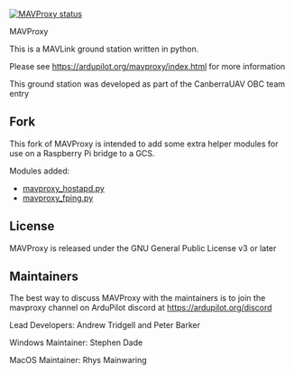 [![MAVProxy status](https://ci.appveyor.com/api/projects/status/github/Ardupilot/MAVProxy?branch=master&svg=true)]( https://ci.appveyor.com/project/tridge/MAVProxy/history)

MAVProxy

This is a MAVLink ground station written in python. 

Please see https://ardupilot.org/mavproxy/index.html for more information

This ground station was developed as part of the CanberraUAV OBC team
entry

Fork
----

This fork of MAVProxy is intended to add some extra helper modules for use on a Raspberry Pi bridge to a GCS.

Modules added:

- [mavproxy_hostapd.py](https://github.com/Matchstic/MAVProxy/wiki/mavproxy_hostapd.py)
- [mavproxy_fping.py](https://github.com/Matchstic/MAVProxy/wiki/mavproxy_fping.py)

License
-------

MAVProxy is released under the GNU General Public License v3 or later


Maintainers
-----------

The best way to discuss MAVProxy with the maintainers is to join the
mavproxy channel on ArduPilot discord at https://ardupilot.org/discord

Lead Developers: Andrew Tridgell and Peter Barker

Windows Maintainer: Stephen Dade

MacOS Maintainer: Rhys Mainwaring
